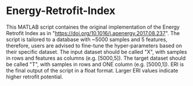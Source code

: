 # Energy-Retrofit-Index
This MATLAB script containes the original implementation of the Energy Retrofit Index as in "https://doi.org/10.1016/j.apenergy.2017.08.237".
The script is tailored to a database with ~5000 samples and 5 features, therefore, users are advised to fine-tune the hyper-parameters based on their specific dataset.
The input dataset should be called "X", with samples in rows and features as columns (e.g. [5000,5]).
The target dataset should be called "T", with samples in rows and ONE column (e.g. [5000,1]).
ERI is the final output of the script in a float format.
Larger ERI values indicate higher retrofit potential.

